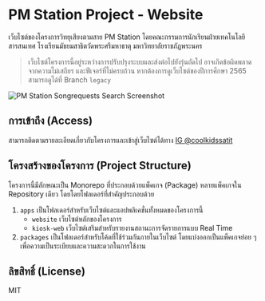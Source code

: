 # PM Station Project - Website

เว็บไซต์ของโครงการวิทยุเสียงตามสาย PM Station โดยคณะกรรมการนักเรียนฝ่ายเทคโนโลยีสารสนเทศ โรงเรียนมัธยมสาธิตวัดพระศรีมหาธาตุ มหาวิทยาลัยราชภัฏพระนคร

> เว็บไซต์โครงการนี้อยู่ระหว่างการปรับปรุงระบบและส่งต่อไปยังรุ่นถัดไป อาจเกิดข้อผิดพลาดจากความไม่เสถียร และฟีเจอร์ที่ไม่ครบถ้วน
> หากต้องการดูเว็บไซต์ของปีการศึกษา 2565 สามารถดูได้ที่ Branch `legacy`

![PM Station Songrequests Search Screenshot](screenshots/pm-station-songrequests-search.png)

## การเข้าถึง (Access)

สามารถติดตามรายละเอียดเกี่ยวกับโครงการและเข้าสู่เว็บไซต์ได้ทาง [IG @coolkidssatit](https://instagram.com/coolkidssatit/)

## โครงสร้างของโครงการ (Project Structure)

โครงการนี้มีลักษณะเป็น Monorepo ที่ประกอบด้วยแพ็คเกจ (Package) หลายแพ็คเกจใน Repository เดียว โดยโดยโฟลเดอร์ที่สำคัญประกอบด้วย

1. `apps` เป็นโฟลเดอร์สำหรับเว็บไซต์และแอปพลิเคชั่นทั้งหมดของโครงการนี้
    * `website` เว็บไซต์หลักของโครงการ
    * `kiosk-web` เว็บไซต์เสริมสำหรับรายงานสถานะการจัดรายการแบบ Real Time
2. `packages` เป็นโฟลเดอร์สำหรับโค้ดที่ใช้ร่วมกันภายในเว็บไซต์ โดยแบ่งออกเป็นแพ็คเกจย่อย ๆ เพื่อความเป็นระเบียบและความสะดวกในการใช้งาน

## ลิขสิทธิ์ (License)

MIT
